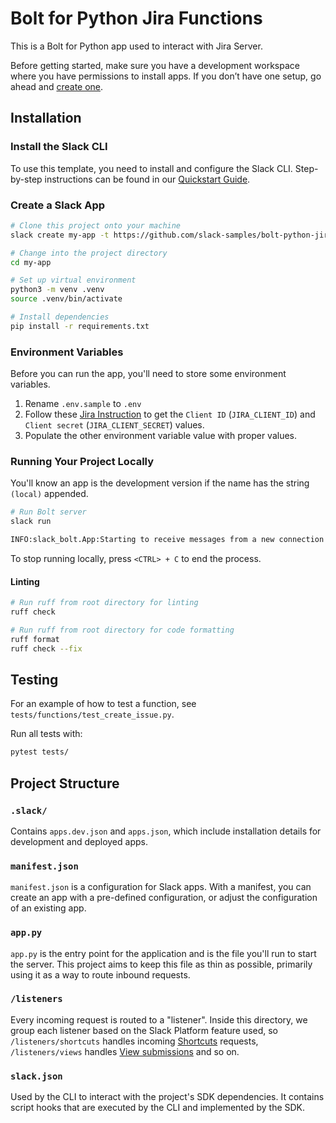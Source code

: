 # Bolt for Python Jira Functions

This is a Bolt for Python app used to interact with Jira Server.

Before getting started, make sure you have a development workspace where you
have permissions to install apps. If you don’t have one setup, go ahead and
[create one](https://slack.com/create).

## Installation

### Install the Slack CLI

To use this template, you need to install and configure the Slack CLI.
Step-by-step instructions can be found in our
[Quickstart Guide](https://api.slack.com/automation/quickstart).

### Create a Slack App

```zsh
# Clone this project onto your machine
slack create my-app -t https://github.com/slack-samples/bolt-python-jira-functions.git

# Change into the project directory
cd my-app

# Set up virtual environment
python3 -m venv .venv
source .venv/bin/activate

# Install dependencies
pip install -r requirements.txt
```

### Environment Variables

Before you can run the app, you'll need to store some environment variables.

1. Rename `.env.sample` to `.env`
2. Follow these
   [Jira Instruction](https://confluence.atlassian.com/adminjiraserver0909/configure-an-incoming-link-1251415519.html)
   to get the `Client ID` (`JIRA_CLIENT_ID`) and `Client secret`
   (`JIRA_CLIENT_SECRET`) values.
3. Populate the other environment variable value with proper values.

### Running Your Project Locally

You'll know an app is the development version if the name has the string
`(local)` appended.

```zsh
# Run Bolt server
slack run

INFO:slack_bolt.App:Starting to receive messages from a new connection
```

To stop running locally, press `<CTRL> + C` to end the process.

#### Linting

```zsh
# Run ruff from root directory for linting
ruff check

# Run ruff from root directory for code formatting
ruff format
ruff check --fix
```

## Testing

For an example of how to test a function, see
`tests/functions/test_create_issue.py`.

Run all tests with:

```zsh
pytest tests/
```

## Project Structure

### `.slack/`

Contains `apps.dev.json` and `apps.json`, which include installation details for
development and deployed apps.

### `manifest.json`

`manifest.json` is a configuration for Slack apps. With a manifest, you can
create an app with a pre-defined configuration, or adjust the configuration of
an existing app.

### `app.py`

`app.py` is the entry point for the application and is the file you'll run to
start the server. This project aims to keep this file as thin as possible,
primarily using it as a way to route inbound requests.

### `/listeners`

Every incoming request is routed to a "listener". Inside this directory, we
group each listener based on the Slack Platform feature used, so
`/listeners/shortcuts` handles incoming
[Shortcuts](https://api.slack.com/interactivity/shortcuts) requests,
`/listeners/views` handles
[View submissions](https://api.slack.com/reference/interaction-payloads/views#view_submission)
and so on.

### `slack.json`

Used by the CLI to interact with the project's SDK dependencies. It contains
script hooks that are executed by the CLI and implemented by the SDK.
